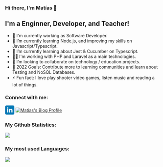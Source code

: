 ### Hi there, I'm Matías 👋

## I'm a Enginner, Developer, and Teacher!

- 🔭 I'm currently working as Software Developer.
- 🌱 I’m currently learning Node.js, and improving my skills on Javascript/Typescript.
- 🌱 I’m currently learning about Jest & Cucumber on Typescript.
- 👨‍💻 I'm working with PHP and Laravel as a main technologies.
- 👯 I’m looking to collaborate on technology / education projects.
- 🥅 2022 Goals: Contribute more to learning communities and learn about Testing and NoSQL Databases.
- ⚡ Fun fact: I love play shooter video games, listen music and reading a lot of things.

### Connect with me:

<p align="left">
  <a href="https://www.linkedin.com/in/mgbeltramone/" target="blank"><img align="center" src="assets/linkedin.svg" alt="Linkedin of Matías" height="30" width="30" /></a>
  <a href="https://matiasbeltramone.github.io/"><img align="center" src="https://user-images.githubusercontent.com/22304957/80644516-24503e00-8a40-11ea-905c-81b7b5f0e72a.png" alt="Matias's Blog Profile" height="30" width="30" /></a>
</p>

### My Github Statistics:

<img height="180em" src="https://github-readme-stats.vercel.app/api?username=matiasbeltramone&show_icons=true&hide_border=true&count_private=true&theme=algolia" />

### My most used Languages:

<img height="180em" src="https://github-readme-stats.vercel.app/api/top-langs/?username=matiasbeltramone&exclude_repo=KNN-Image-Classification&show_icons=true&hide_border=true&layout=compact&langs_count=8&count_private=true&theme=algolia" />

